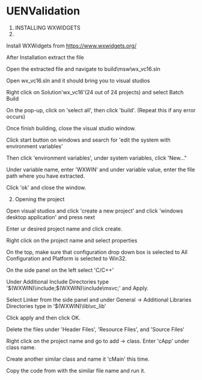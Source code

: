 # UENValidation

1) INSTALLING WXWIDGETS
2) 
Install WXWidgets from https://www.wxwidgets.org/

After Installation extract the file

Open the extracted file and navigate to build\msw\wx_vc16.sln

Open wx_vc16.sln and it should bring you to visual studios

Right click on Solution'wx_vc16'(24 out of 24 projects) and select Batch Build

On the pop-up, click on 'select all', then click 'build'. (Repeat this if any error occurs)

Once finish building, close the visual studio window.

Click start button on windows and search for 'edit the system with environment variables'

Then click 'environment variables', under system variables, click 'New..."

Under variable name, enter 'WXWIN' and under variable value, enter the file path where you have extracted.

Click 'ok' and close the window.

2) Opening the project

Open visual studios and click 'create a new project' and click 'windows desktop application' and press next

Enter ur desired project name and click create.

Right click on the project name and select properties

On the top, make sure that configuration drop down box is selected to All Configuration and Platform is selected to Win32.

On the side panel on the left select 'C/C++'

Under Additional Include Directories type '$(WXWIN)\include;$(WXWIN)\include\msvc;' and Apply.

Select Linker from the side panel and under General -> Additional Libraries Directories type in '$(WXWIN)\lib\vc_lib'

Click apply and then click OK.

Delete the files under 'Header Files', 'Resource Files', and 'Source Files'

Right click on the project name and go to add -> class. Enter 'cApp' under class name.

Create another similar class and name it 'cMain' this time.

Copy the code from with the similar file name and run it.

